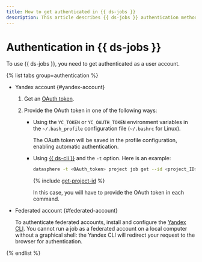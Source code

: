 ```yaml
---
title: How to get authenticated in {{ ds-jobs }}
description: This article describes {{ ds-jobs }} authentication methods.
---
```


# Authentication in {{ ds-jobs }}

To use {{ ds-jobs }}, you need to get authenticated as a user account.

{% list tabs group=authentication %}

- Yandex account {#yandex-account}

  1. Get an [OAuth token](../../../iam/concepts/authorization/oauth-token.md).
  1. Provide the OAuth token in one of the following ways:

     * Using the `YC_TOKEN` or `YC_OAUTH_TOKEN` environment variables in the `~/.bash_profile` configuration file (`~/.bashrc` for Linux).

       The OAuth token will be saved in the profile configuration, enabling automatic authentication.

     * Using [{{ ds-cli }}](../../concepts/jobs/cli.md) and the `-t` option. Here is an example:

       ```bash
       datasphere -t <OAuth_token> project job get --id <project_ID>
       ```

       {% include [get-project-id](../../../_includes/datasphere/get-project-id.md) %}

       In this case, you will have to provide the OAuth token in each command.

- Federated account {#federated-account}

  To authenticate federated accounts, install and configure the [Yandex CLI](../../../cli/quickstart.md). You cannot run a job as a federated account on a local computer without a graphical shell: the Yandex CLI will redirect your request to the browser for authentication.

{% endlist %}
